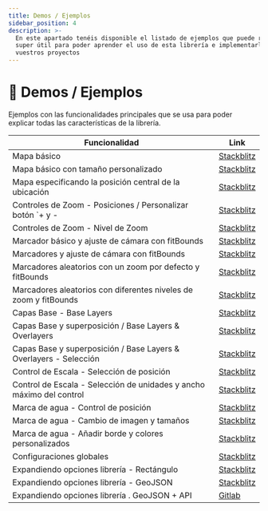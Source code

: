 ```yaml
---
title: Demos / Ejemplos
sidebar_position: 4
description: >-
  En este apartado tenéis disponible el listado de ejemplos que puede resultar
  super útil para poder aprender el uso de esta librería e implementarlo en
  vuestros proyectos
---
```



# 📝 Demos / Ejemplos

Ejemplos con las funcionalidades principales que se usa para poder explicar todas las características de la librería.

| Funcionalidad                                                        | Link                                                                                                                                                                                                                     |
| -------------------------------------------------------------------- | ------------------------------------------------------------------------------------------------------------------------------------------------------------------------------------------------------------------------ |
| Mapa básico                                                          | [Stackblitz](https://stackblitz.com/edit/angular-leaflet-map-basic?file=src%2Fapp%2Fapp.component.ts)                                                                                                                    |
| Mapa básico con tamaño personalizado                                 | [Stackblitz](https://stackblitz.com/edit/angular-leaflet-map-basic-custom-size?file=src%2Fapp%2Fapp.component.html)                                                                                                      |
| Mapa especificando la posición central de la ubicación               | [Stackblitz](https://stackblitz.com/edit/angular-leaflet-map-basic-set-center-position?file=src%2Fapp%2Fapp.component.ts)                                                                                                |
| Controles de Zoom -  Posiciones / Personalizar botón \`+ y -         | [Stackblitz](https://stackblitz.com/edit/angular-leaflet-zoom-positions-titles?file=src%2Fapp%2Fapp.component.ts)                                                                                                        |
| Controles de Zoom - Nivel de Zoom                                    | [Stackblitz](https://stackblitz.com/edit/angular-leaflet-zoom-levels?file=src%2Fapp%2Fapp.component.ts)                                                                                                                  |
| Marcador básico y ajuste de cámara con fitBounds                     | [Stackblitz](https://stackblitz.com/edit/angular-leaflet-map-with-marker?file=src%2Fapp%2Fapp.component.ts)                                                                                                              |
| Marcadores y ajuste de cámara con fitBounds                          | [Stackblitz](https://stackblitz.com/edit/angular-leaflet-map-with-markers?file=src%2Fapp%2Fapp.component.ts)                                                                                                             |
| Marcadores aleatorios con un zoom por defecto y fitBounds            | [Stackblitz](https://stackblitz.com/edit/angular-leaflet-map-random-markers?file=src%2Fapp%2Fapp.component.ts,src%2Fapp%2Fapp.component.html)                                                                            |
| Marcadores aleatorios con diferentes niveles de zoom y fitBounds     | [Stackblitz](https://stackblitz.com/edit/angular-leaflet-zoom-levels-random-markers?file=src%2Fapp%2Fapp.component.ts,src%2Fapp%2Fapp.component.html)                                                                    |
| Capas Base - Base Layers                                             | [Stackblitz](https://stackblitz.com/edit/angular-leaflet-map-random-markers-tmqbap?file=src%2Fapp%2Fapp.component.ts)                                                                                                    |
| Capas Base y superposición / Base Layers & Overlayers                | [Stackblitz](https://stackblitz.com/edit/angular-leaflet-map-base-over-layers?file=src%2Fapp%2Fapp.component.ts,src%2Fapp%2Fapp.component.html)                                                                          |
| Capas Base y superposición / Base Layers & Overlayers - Selección    | [Stackblitz](https://stackblitz.com/edit/angular-leaflet-map-base-over-layers-default?file=src%2Fapp%2Fapp.component.ts,src%2Fapp%2Fapp.component.html)                                                                  |
| Control de Escala - Selección de posición                            | [Stackblitz](https://stackblitz.com/edit/angular-leaflet-scale-positions-titles?file=src%2Fapp%2Fapp.component.ts,src%2Fapp%2Fapp.component.html)                                                                        |
| Control de Escala - Selección de unidades y ancho máximo del control | [Stackblitz](https://stackblitz.com/edit/angular-leaflet-scale-units-max-width?file=src%2Fapp%2Fapp.component.ts,src%2Fapp%2Fapp.component.html)                                                                         |
| Marca de agua - Control de posición                                  | [Stackblitz](https://stackblitz.com/edit/angular-leaflet-watermark-positions?file=src%2Fapp%2Fapp.component.ts)                                                                                                          |
| Marca de agua - Cambio de imagen y tamaños                           | [Stackblitz](https://stackblitz.com/edit/angular-leaflet-watermark-image-size?file=src%2Fapp%2Fapp.component.ts,src%2Fapp%2Fapp.component.html,node\_modules%2F%40mugan86%2Fng-leaflet%2Flib%2Fmodels%2Fconfig-map.d.ts) |
| Marca de agua -  Añadir borde y colores personalizados               | [Stackblitz](https://stackblitz.com/edit/angular-leaflet-watermark-image-border?file=src%2Fapp%2Fapp.component.ts,src%2Fapp%2Fapp.component.html)                                                                        |
| Configuraciones globales                                             | [Stackblitz](https://stackblitz.com/edit/angular-leaflet-map-basic-dflpbc?file=src%2Fapp%2Fapp.component.ts)                                                                                                             |
| Expandiendo opciones librería - Rectángulo                           | [Stackblitz](https://stackblitz.com/edit/angular-leaflet-map-expand-with-more-options?file=src%2Fapp%2Fapp.component.ts,src%2Fapp%2Fapp.module.ts)                                                                       |
| Expandiendo opciones librería - GeoJSON                              | [Stackblitz](https://stackblitz.com/edit/angular-leaflet-map-expand-with-more-options-two?file=src%2Fapp%2Fapp.component.ts,src%2Fapp%2Fearth-quakes.ts)                                                                 |
| Expandiendo opciones librería . GeoJSON + API                        | [Gitlab](https://mugan86.gitlab.io/ng-leaflet-geojson/)                                                                                                                                                                  |

